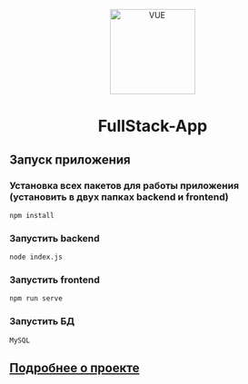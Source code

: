 
<p align="center">
<img src="https://cdn.icon-icons.com/icons2/2107/PNG/512/file_type_vue_icon_130078.png" alt="VUE"  height= "150px">
<h1 align="center">FullStack-App</h1>
</p>

## Запуск приложения

### Установка всех пакетов для работы приложения (установить в двух папках backend и frontend)
```
npm install
```
### Запустить backend
```
node index.js
```

### Запустить frontend
```
npm run serve
```

### Запустить БД
```
MySQL
```
## [Подробнее о проекте](https://mfikri.com/en/blog/nodejs-express-mysql-vue)
